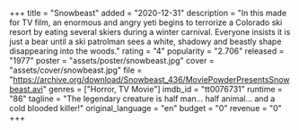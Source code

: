 +++
title = "Snowbeast"
added = "2020-12-31"
description = "In this made for TV film, an enormous and angry yeti begins to terrorize a Colorado ski resort by eating several skiers during a winter carnival. Everyone insists it is just a bear until a ski patrolman sees a white, shadowy and beastly shape disappearing into the woods."
rating = "4"
popularity = "2.706"
released = "1977"
poster = "assets/poster/snowbeast.jpg"
cover = "assets/cover/snowbeast.jpg"
file = "https://archive.org/download/Snowbeast_436/MoviePowderPresentsSnowbeast.avi"
genres = ["Horror, TV Movie"]
imdb_id = "tt0076731"
runtime = "86"
tagline = "The legendary creature is half man... half animal... and a cold blooded killer!"
original_language = "en"
budget = "0"
revenue = "0"
+++
